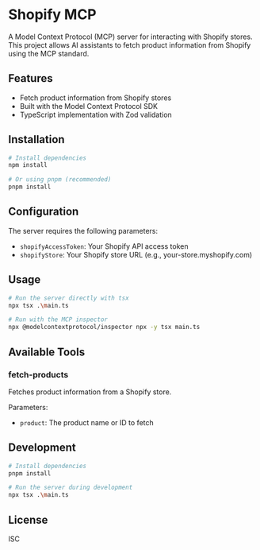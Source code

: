 # Shopify MCP

A Model Context Protocol (MCP) server for interacting with Shopify stores. This project allows AI assistants to fetch product information from Shopify using the MCP standard.

## Features

- Fetch product information from Shopify stores
- Built with the Model Context Protocol SDK
- TypeScript implementation with Zod validation

## Installation

```bash
# Install dependencies
npm install

# Or using pnpm (recommended)
pnpm install
```

## Configuration

The server requires the following parameters:
- `shopifyAccessToken`: Your Shopify API access token
- `shopifyStore`: Your Shopify store URL (e.g., your-store.myshopify.com)

## Usage

```bash
# Run the server directly with tsx
npx tsx .\main.ts

# Run with the MCP inspector
npx @modelcontextprotocol/inspector npx -y tsx main.ts
```

## Available Tools

### fetch-products

Fetches product information from a Shopify store.

Parameters:
- `product`: The product name or ID to fetch

## Development

```bash
# Install dependencies
pnpm install

# Run the server during development
npx tsx .\main.ts
```

## License

ISC